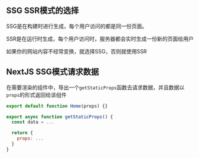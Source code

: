## SSG SSR模式的选择

SSG是在构建时进行生成，每个用户访问的都是同一份页面。

SSR是在运行时生成，每个用户访问时，服务器都会实时生成一份新的页面给用户

如果你的网站内容不经常变换，就选择SSG，否则就使用SSR

## NextJS SSG模式请求数据

在需要渲染的组件中，导出一个`getStaticProps`函数去请求数据，并且数据以`props`的形式返回给该组件

```jsx
export default function Home(props) {}

export async function getStaticProps() {
  const data = ...

  return {
    props: ...
  }
}
```